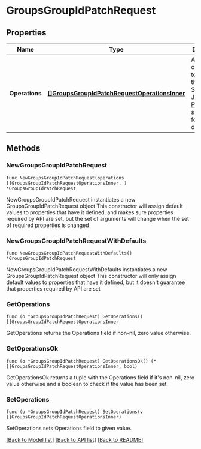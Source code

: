 # GroupsGroupIdPatchRequest

## Properties

Name | Type | Description | Notes
------------ | ------------- | ------------- | -------------
**Operations** | [**[]GroupsGroupIdPatchRequestOperationsInner**](GroupsGroupIdPatchRequestOperationsInner.md) | A list of operations to apply to the group. See the [JSON PATCH specification](https://tools.ietf.org/html/rfc6902) for more details. | 

## Methods

### NewGroupsGroupIdPatchRequest

`func NewGroupsGroupIdPatchRequest(operations []GroupsGroupIdPatchRequestOperationsInner, ) *GroupsGroupIdPatchRequest`

NewGroupsGroupIdPatchRequest instantiates a new GroupsGroupIdPatchRequest object
This constructor will assign default values to properties that have it defined,
and makes sure properties required by API are set, but the set of arguments
will change when the set of required properties is changed

### NewGroupsGroupIdPatchRequestWithDefaults

`func NewGroupsGroupIdPatchRequestWithDefaults() *GroupsGroupIdPatchRequest`

NewGroupsGroupIdPatchRequestWithDefaults instantiates a new GroupsGroupIdPatchRequest object
This constructor will only assign default values to properties that have it defined,
but it doesn't guarantee that properties required by API are set

### GetOperations

`func (o *GroupsGroupIdPatchRequest) GetOperations() []GroupsGroupIdPatchRequestOperationsInner`

GetOperations returns the Operations field if non-nil, zero value otherwise.

### GetOperationsOk

`func (o *GroupsGroupIdPatchRequest) GetOperationsOk() (*[]GroupsGroupIdPatchRequestOperationsInner, bool)`

GetOperationsOk returns a tuple with the Operations field if it's non-nil, zero value otherwise
and a boolean to check if the value has been set.

### SetOperations

`func (o *GroupsGroupIdPatchRequest) SetOperations(v []GroupsGroupIdPatchRequestOperationsInner)`

SetOperations sets Operations field to given value.



[[Back to Model list]](../README.md#documentation-for-models) [[Back to API list]](../README.md#documentation-for-api-endpoints) [[Back to README]](../README.md)


